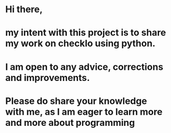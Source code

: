 # Hi there, 
# my intent with this project is to share my work on checkIo using python.
# I am open to any advice, corrections and improvements.

# Please do share your knowledge with me, as I am eager to learn more and more about programming
